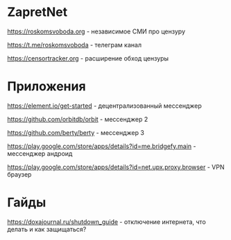 # ZapretNet
https://roskomsvoboda.org - независимое СМИ про цензуру

https://t.me/roskomsvoboda - телеграм канал

https://censortracker.org - расширение обход цензуры

# Приложения
https://element.io/get-started - децентрализованный мессенджер

https://github.com/orbitdb/orbit - мессенджер 2

https://github.com/berty/berty - мессенджер 3

https://play.google.com/store/apps/details?id=me.bridgefy.main - мессенджер андроид

https://play.google.com/store/apps/details?id=net.upx.proxy.browser - VPN браузер

# Гайды
https://doxajournal.ru/shutdown_guide - отключение интернета, что делать и как защищаться?

